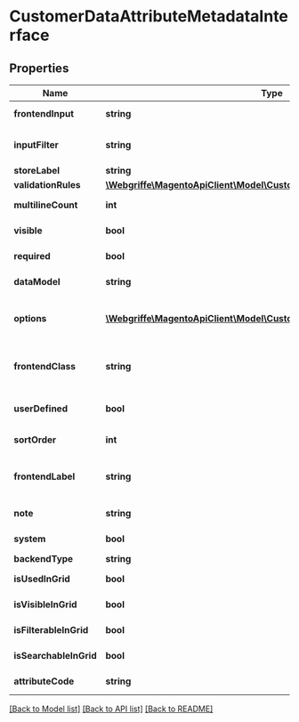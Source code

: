 # CustomerDataAttributeMetadataInterface

## Properties
Name | Type | Description | Notes
------------ | ------------- | ------------- | -------------
**frontendInput** | **string** | HTML for input element. | 
**inputFilter** | **string** | Template used for input (e.g. \&quot;date\&quot;) | 
**storeLabel** | **string** | Label of the store. | 
**validationRules** | [**\Webgriffe\MagentoApiClient\Model\CustomerDataValidationRuleInterface[]**](CustomerDataValidationRuleInterface.md) | Validation rules. | 
**multilineCount** | **int** | Of lines of the attribute value. | 
**visible** | **bool** | Attribute is visible on frontend. | 
**required** | **bool** | Attribute is required. | 
**dataModel** | **string** | Data model for attribute. | 
**options** | [**\Webgriffe\MagentoApiClient\Model\CustomerDataOptionInterface[]**](CustomerDataOptionInterface.md) | Options of the attribute (key &#x3D;&gt; value pairs for select) | 
**frontendClass** | **string** | Class which is used to display the attribute on frontend. | 
**userDefined** | **bool** | Current attribute has been defined by a user. | 
**sortOrder** | **int** | Attributes sort order. | 
**frontendLabel** | **string** | Label which supposed to be displayed on frontend. | 
**note** | **string** | The note attribute for the element. | 
**system** | **bool** | This is a system attribute. | 
**backendType** | **string** | Backend type. | 
**isUsedInGrid** | **bool** | It is used in customer grid | [optional] 
**isVisibleInGrid** | **bool** | It is visible in customer grid | [optional] 
**isFilterableInGrid** | **bool** | It is filterable in customer grid | [optional] 
**isSearchableInGrid** | **bool** | It is searchable in customer grid | [optional] 
**attributeCode** | **string** | Code of the attribute. | 

[[Back to Model list]](../README.md#documentation-for-models) [[Back to API list]](../README.md#documentation-for-api-endpoints) [[Back to README]](../README.md)


